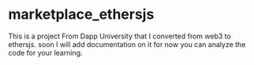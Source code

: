 # marketplace_ethersjs
This is a project From Dapp University that I converted from web3 to ethersjs.
soon I will add documentation on it for now you can analyze the code for your learning.
